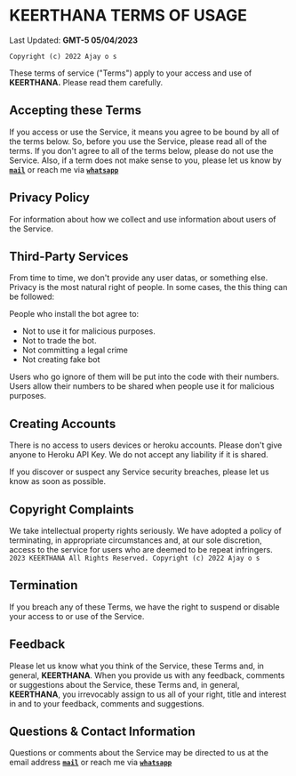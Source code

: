 # **KEERTHANA** TERMS OF USAGE

Last Updated: **GMT-5 05/04/2023**

`Copyright (c) 2022 Ajay o s`

These terms of service ("Terms") apply to your access and use of **KEERTHANA.** Please read them carefully.

## Accepting these Terms

If you access or use the Service, it means you agree to be bound by all of the terms below. So, before you use the Service, please read all of the terms. If you don't agree to all of the terms below, please do not use the Service. Also, if a term does not make sense to you, please let us know by [**`mail`**](mailto:ajayosakhub@gmail.com) or reach me via [**`whatsapp`**](https://api.whatsapp.com/send?phone=919188346721&text='Hlo%20iam%20from%20github.com/Keerthana%20repo%20')

## Privacy Policy

For information about how we collect and use information about users of the Service.

## Third-Party Services

From time to time, we don't provide any user datas, or something else. Privacy is the most natural right of people.
In some cases, the this thing can be followed:

People who install the bot agree to:

- Not to use it for malicious purposes.
- Not to trade the bot.
- Not committing a legal crime
- Not creating fake bot

Users who go ignore of them will be put into the code with their numbers.
Users allow their numbers to be shared when people use it for malicious purposes.

## Creating Accounts

There is no access to users devices or heroku accounts. Please don't give anyone to Heroku API Key. We do not accept any liability if it is shared.

If you discover or suspect any Service security breaches, please let us know as soon as possible.

## Copyright Complaints

We take intellectual property rights seriously. We have adopted a policy of terminating, in appropriate circumstances and, at our sole discretion, access to the service for users who are deemed to be repeat infringers.` 2023 KEERTHANA All Rights Reserved. Copyright (c) 2022 Ajay o s`

## Termination

If you breach any of these Terms, we have the right to suspend or disable your access to or use of the Service.

## Feedback

Please let us know what you think of the Service, these Terms and, in general, **KEERTHANA**. When you provide us with any feedback, comments or suggestions about the Service, these Terms and, in general, **KEERTHANA**, you irrevocably assign to us all of your right, title and interest in and to your feedback, comments and suggestions.

## Questions & Contact Information

Questions or comments about the Service may be directed to us at the email address [**`mail`**](mailto:ajayosakhub@gmail.com) or reach me via [**`whatsapp`**](https://api.whatsapp.com/send?phone=919188346721&text='Hlo%20iam%20from%20github.com/Keerthana%20repo%20')
